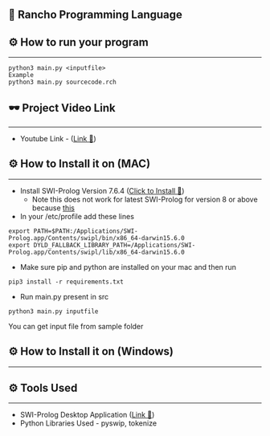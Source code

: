 ## 🎈 Rancho Programming Language

## ⚙  How to run your program
------------------
``` 
python3 main.py <inputfile>
Example 
python3 main.py sourcecode.rch
``` 

## 🕶  Project Video Link
------------------
* Youtube Link - ([Link 🚀]()) 


## ⚙  How to Install it on (MAC)
------------------

* Install SWI-Prolog Version 7.6.4 ([Click to Install 🚀](https://www.swi-prolog.org/download/stable/bin/SWI-Prolog-7.6.4.dmg)) 
	* Note this does not work for latest SWI-Prolog for version 8 or above because [this](https://github.com/yuce/pyswip/issues/17)
* In your /etc/profile add these lines 
```
export PATH=$PATH:/Applications/SWI-Prolog.app/Contents/swipl/bin/x86_64-darwin15.6.0
export DYLD_FALLBACK_LIBRARY_PATH=/Applications/SWI-Prolog.app/Contents/swipl/lib/x86_64-darwin15.6.0
``` 
* Make sure pip and python are installed on your mac and then run
```
pip3 install -r requirements.txt
```
* Run main.py present in src
``` 
python3 main.py inputfile
``` 
You can get input file from sample folder

## ⚙  How to Install it on (Windows)
------------------



## ⚙  Tools Used
------------------
* SWI-Prolog Desktop Application ([Link 🚀](https://www.swi-prolog.org/download/stable/)) 
* Python Libraries Used - pyswip, tokenize


